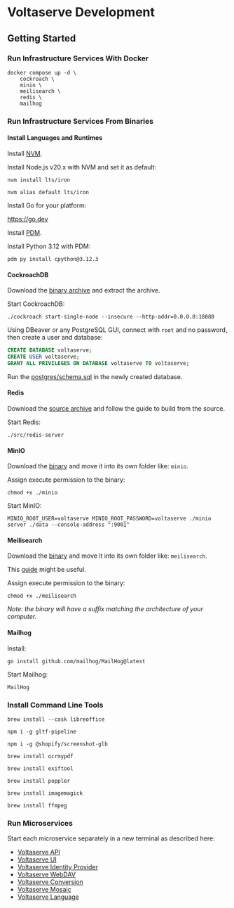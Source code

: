 # Voltaserve Development

## Getting Started

### Run Infrastructure Services With Docker

```shell
docker compose up -d \
    cockroach \
    minio \
    meilisearch \
    redis \
    mailhog
```

### Run Infrastructure Services From Binaries

#### Install Languages and Runtimes

Install [NVM](https://github.com/nvm-sh/nvm?tab=readme-ov-file#installing-and-updating).

Install Node.js v20.x with NVM and set it as default:

```shell
nvm install lts/iron
```

```shell
nvm alias default lts/iron
```

Install Go for your platform:

https://go.dev


Install [PDM](https://pdm-project.org/en/latest).

Install Python 3.12 with PDM:

```shell
pdm py install cpython@3.12.3
```

#### CockroachDB

Download the [binary archive](https://www.cockroachlabs.com/docs/releases) and extract the archive.

Start CockroachDB:

```shell
./cockroach start-single-node --insecure --http-addr=0.0.0.0:18080
```

Using DBeaver or any PostgreSQL GUI, connect with `root` and no password, then create a user and database:

```sql
CREATE DATABASE voltaserve;
CREATE USER voltaserve;
GRANT ALL PRIVILEGES ON DATABASE voltaserve TO voltaserve;
```

Run the [postgres/schema.sql]() in the newly created database.

#### Redis

Download the [source archive](https://redis.io/docs/latest/operate/oss_and_stack/install/install-redis/install-redis-from-source/) and follow the guide to build from the source.

Start Redis:

```shell
./src/redis-server
```

#### MinIO

Download the [binary](https://min.io/docs/minio/macos/index.html) and move it into its own folder like: `minio`.

Assign execute permission to the binary:

```shell
chmod +x ./minio
```

Start MinIO:

```shell
MINIO_ROOT_USER=voltaserve MINIO_ROOT_PASSWORD=voltaserve ./minio server ./data --console-address ":9001"
```

#### Meilisearch

Download the [binary](https://github.com/meilisearch/meilisearch/releases/tag/v1.8.3) and move it into its own folder like: `meilisearch`.

This [guide](https://www.meilisearch.com/docs/learn/getting_started/installation) might be useful.

Assign execute permission to the binary:

```shell
chmod +x ./meilisearch
```

_Note: the binary will have a suffix matching the architecture of your computer._

#### Mailhog

Install:

```shell
go install github.com/mailhog/MailHog@latest
```

Start Mailhog:

```shell
MailHog
```

### Install Command Line Tools

```shell
brew install --cask libreoffice
```

```shell
npm i -g gltf-pipeline
```

```shell
npm i -g @shopify/screenshot-glb
```

```shell
brew install ocrmypdf
```

```shell
brew install exiftool
```

```shell
brew install poppler
```

```shell
brew install imagemagick
```

```shell
brew install ffmpeg
```

### Run Microservices

Start each microservice separately in a new terminal as described here:

- [Voltaserve API](api/README.md)
- [Voltaserve UI](ui/README.md)
- [Voltaserve Identity Provider](idp/README.md)
- [Voltaserve WebDAV](webdav/README.md)
- [Voltaserve Conversion](conversion/README.md)
- [Voltaserve Mosaic](mosaic/README.md)
- [Voltaserve Language](mosaic/README.md)
